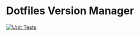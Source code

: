 # Dotfiles Version Manager

[![Unit Tests](https://github.com/ptitcon/dvm/actions/workflows/test.yml/badge.svg)](https://github.com/ptitcon/dvm/actions/workflows/test.yml)
